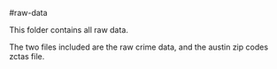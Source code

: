 #raw-data

This folder contains all raw data.

The two files included are the raw crime data, and the austin zip codes zctas file.